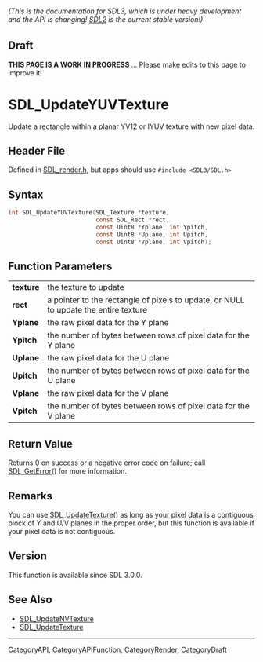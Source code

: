###### (This is the documentation for SDL3, which is under heavy development and the API is changing! [SDL2](https://wiki.libsdl.org/SDL2/) is the current stable version!)

## Draft

**THIS PAGE IS A WORK IN PROGRESS** ... Please make edits to this page to improve it!



<!-- #*^*^*^*^*See https://wiki.libsdl.org/SGFunctions for details on editing this page*^*^*^*^* -->
# SDL_UpdateYUVTexture

Update a rectangle within a planar YV12 or IYUV texture with new pixel data.

## Header File

Defined in [SDL_render.h](https://github.com/libsdl-org/SDL/blob/main/include/SDL3/SDL_render.h), but apps should use `#include <SDL3/SDL.h>`

## Syntax

```c
int SDL_UpdateYUVTexture(SDL_Texture *texture,
                         const SDL_Rect *rect,
                         const Uint8 *Yplane, int Ypitch,
                         const Uint8 *Uplane, int Upitch,
                         const Uint8 *Vplane, int Vpitch);

```

## Function Parameters

|                 |                                                                                      |
| --------------- | ------------------------------------------------------------------------------------ |
| **texture**     | the texture to update                                                                |
| **rect**        | a pointer to the rectangle of pixels to update, or NULL to update the entire texture |
| **Yplane**      | the raw pixel data for the Y plane                                                   |
| **Ypitch**      | the number of bytes between rows of pixel data for the Y plane                       |
| **Uplane**      | the raw pixel data for the U plane                                                   |
| **Upitch**      | the number of bytes between rows of pixel data for the U plane                       |
| **Vplane**      | the raw pixel data for the V plane                                                   |
| **Vpitch**      | the number of bytes between rows of pixel data for the V plane                       |

## Return Value

Returns 0 on success or a negative error code on failure; call
[SDL_GetError](SDL_GetError)() for more information.

## Remarks

You can use [SDL_UpdateTexture](SDL_UpdateTexture)() as long as your pixel
data is a contiguous block of Y and U/V planes in the proper order, but
this function is available if your pixel data is not contiguous.

## Version

This function is available since SDL 3.0.0.

## See Also

* [SDL_UpdateNVTexture](SDL_UpdateNVTexture)
* [SDL_UpdateTexture](SDL_UpdateTexture)

----
[CategoryAPI](CategoryAPI), [CategoryAPIFunction](CategoryAPIFunction), [CategoryRender](CategoryRender), [CategoryDraft](CategoryDraft)
<!-- #See the Style Guide for instructions on editing the footer. -->


